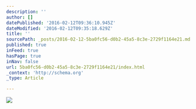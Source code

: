 ```yaml
---
description: ''
author: []
datePublished: '2016-02-12T09:36:10.945Z'
dateModified: '2016-02-12T09:35:18.629Z'
title: ''
sourcePath: _posts/2016-02-12-5ba0fc56-d0b2-45a5-8c3e-2729f1164e21.md
published: true
inFeed: true
hasPage: true
inNav: false
url: 5ba0fc56-d0b2-45a5-8c3e-2729f1164e21/index.html
_context: 'http://schema.org'
_type: Article

---
```

![](https://the-grid-user-content.s3-us-west-2.amazonaws.com/c66afdbf-5e35-4736-bc70-5148cffbd487.png)